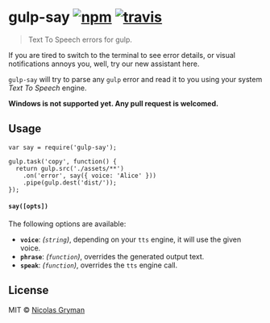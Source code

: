 # gulp-say [![npm][npm-image]][npm-url] [![travis][travis-image]][travis-url]

[npm-image]: https://img.shields.io/npm/v/gulp-say.svg?style=flat
[npm-url]: https://npmjs.org/package/gulp-say
[travis-image]: https://img.shields.io/travis/ngryman/gulp-say.svg?style=flat
[travis-url]: https://travis-ci.org/ngryman/gulp-say

> Text To Speech errors for gulp.


If you are tired to switch to the terminal to see error details, or visual notifications
annoys you, well, try our new assistant here.

`gulp-say` will try to parse any `gulp` error and read it to you using your system *Text To Speech*
engine.

**Windows is not supported yet. Any pull request is welcomed.**


## Usage

```
var say = require('gulp-say');

gulp.task('copy', function() {
  return gulp.src('./assets/**')
    .on('error', say({ voice: 'Alice' }))
    .pipe(gulp.dest('dist/'));
});
```

#### `say([opts])`

The following options are available:

 - **`voice`**: *(`string`)*, depending on your `tts` engine, it will use the given voice.
 - **`phrase`**: *(`function`)*, overrides the generated output text.
 - **`speak`**: *(`function`)*, overrides the `tts` engine call.


## License

MIT © [Nicolas Gryman](http://ngryman.sh)

